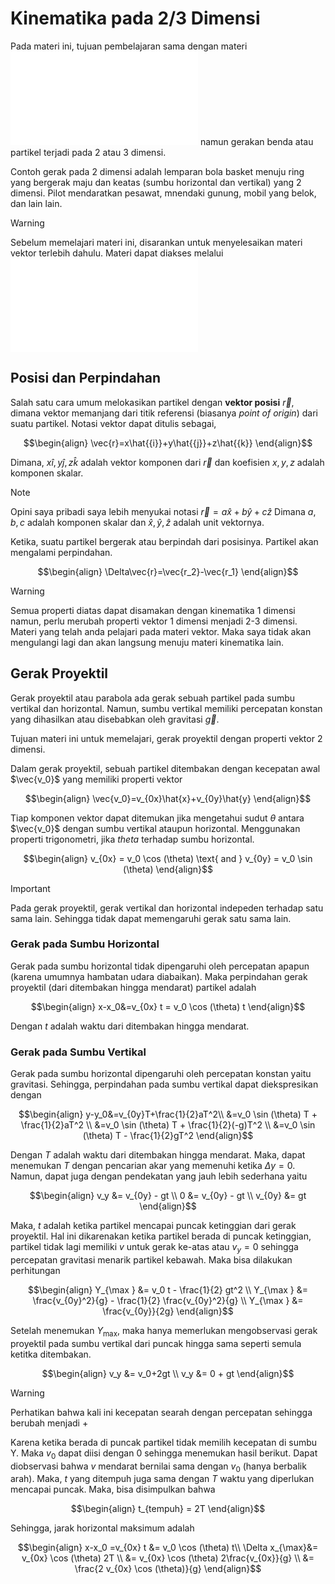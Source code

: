 # Kinematika pada 2/3 Dimensi
Pada materi ini, tujuan pembelajaran sama dengan materi ![kinematika pada 1 dimensi](03_Kinematika_1D.md) namun gerakan benda atau partikel terjadi pada 2 atau 3 dimensi. 

Contoh gerak pada 2 dimensi adalah lemparan bola basket menuju ring yang bergerak maju dan keatas (sumbu horizontal dan vertikal) yang 2 dimensi. Pilot mendaratkan pesawat, mnendaki gunung, mobil yang belok, dan lain lain.

> [!WARNING]
> Sebelum memelajari materi ini, disarankan untuk menyelesaikan materi vektor terlebih dahulu. Materi dapat diakses melalui ![link disini](02_vector.md)

## Posisi dan Perpindahan
Salah satu cara umum melokasikan partikel dengan **vektor posisi** $\vec{r}$, dimana vektor memanjang dari titik referensi (biasanya *point of origin*) dari suatu partikel. Notasi vektor dapat ditulis sebagai,

$$\begin{align}
\vec{r}=x\hat{{i}}+y\hat{{j}}+z\hat{{k}}
\end{align}$$

Dimana, $x\hat{{i}},y\hat{{j}},z\hat{{k}}$ adalah vektor komponen dari $\vec{r}$ dan koefisien $x,y,z$ adalah komponen skalar.

> [!NOTE]
> Opini saya pribadi saya lebih menyukai notasi $\vec{r}=a\hat{x}+b\hat{y}+c\hat{z}$
> Dimana $a,b,c$ adalah komponen skalar dan $\hat{x},\hat{y},\hat{z}$ adalah unit vektornya.

Ketika, suatu partikel bergerak atau berpindah dari posisinya. Partikel akan mengalami perpindahan.

$$\begin{align}
\Delta\vec{r}=\vec{r_2}-\vec{r_1}
\end{align}$$

> [!WARNING]
> Semua properti diatas dapat disamakan dengan kinematika 1 dimensi namun, perlu merubah properti vektor 1 dimensi menjadi 2-3 dimensi. Materi yang telah anda pelajari pada materi vektor. Maka saya tidak akan mengulangi lagi dan akan langsung menuju materi kinematika lain.

## Gerak Proyektil
Gerak proyektil atau parabola ada gerak sebuah partikel pada sumbu vertikal dan horizontal. Namun, sumbu vertikal memiliki percepatan konstan yang dihasilkan atau disebabkan oleh gravitasi $\vec{g}$.

Tujuan materi ini untuk memelajari, gerak proyektil dengan properti vektor 2 dimensi.

Dalam gerak proyektil, sebuah partikel ditembakan dengan kecepatan awal $\vec{v_0}$ yang memiliki properti vektor

$$\begin{align}
\vec{v_0}=v_{0x}\hat{x}+v_{0y}\hat{y}
\end{align}$$

Tiap komponen vektor dapat ditemukan jika mengetahui sudut $\theta$ antara $\vec{v_0}$ dengan sumbu vertikal ataupun horizontal. Menggunakan properti trigonometri, jika $theta$ terhadap sumbu horizontal.

$$\begin{align}
v_{0x} = v_0 \cos (\theta) \text{ and } v_{0y} = v_0 \sin (\theta)
\end{align}$$

> [!IMPORTANT]
> Pada gerak proyektil, gerak vertikal dan horizontal indepeden terhadap satu sama lain. Sehingga tidak dapat memengaruhi gerak satu sama lain.

### Gerak pada Sumbu Horizontal

Gerak pada sumbu horizontal tidak dipengaruhi oleh percepatan apapun (karena umumnya hambatan udara diabaikan). Maka perpindahan gerak proyektil (dari ditembakan hingga mendarat) partikel adalah

$$\begin{align}
x-x_0&=v_{0x}  t = v_0 \cos (\theta) t
\end{align}$$

Dengan $t$ adalah waktu dari ditembakan hingga mendarat.

### Gerak pada Sumbu Vertikal

Gerak pada sumbu horizontal dipengaruhi oleh percepatan konstan yaitu gravitasi. Sehingga, perpindahan pada sumbu vertikal dapat diekspresikan dengan

$$\begin{align}
y-y_0&=v_{0y}T+\frac{1}{2}aT^2\\
&=v_0 \sin (\theta) T + \frac{1}{2}aT^2 \\
&=v_0 \sin (\theta) T + \frac{1}{2}(-g)T^2 \\
&=v_0 \sin (\theta) T - \frac{1}{2}gT^2
\end{align}$$

Dengan $T$ adalah waktu dari ditembakan hingga mendarat. Maka, dapat menemukan $T$ dengan pencarian akar yang memenuhi ketika $\Delta y = 0$. Namun, dapat juga dengan pendekatan yang jauh lebih sederhana yaitu


$$\begin{align}
v_y &= v_{0y} - gt \\
0 &= v_{0y} - gt \\
v_{0y} &= gt
\end{align}$$

Maka, $t$ adalah ketika partikel mencapai puncak ketinggian dari gerak proyektil. Hal ini dikarenakan ketika partikel berada di puncak ketinggian, partikel tidak lagi memiliki $v$ untuk gerak ke-atas atau $v_y = 0$ sehingga percepatan gravitasi menarik partikel kebawah. Maka bisa dilakukan perhitungan 

$$\begin{align}
Y_{\max } &= v_0 t - \frac{1}{2} gt^2 \\ 
Y_{\max } &= \frac{v_{0y}^2}{g} - \frac{1}{2} \frac{v_{0y}^2}{g} \\
Y_{\max } &= \frac{v_{0y}}{2g}
\end{align}$$

Setelah menemukan $Y_{\max}$, maka hanya memerlukan mengobservasi gerak proyektil pada sumbu vertikal dari puncak hingga sama seperti semula ketitka ditembakan.


$$\begin{align}
v_y &= v_0+2gt \\
v_y &= 0 + gt
\end{align}$$

> [!WARNING]
> Perhatikan bahwa kali ini kecepatan searah dengan percepatan sehingga berubah menjadi +

Karena ketika berada di puncak partikel tidak memilih kecepatan di sumbu Y. Maka $v_0$ dapat diisi dengan $0$ sehingga menemukan hasil berikut. Dapat diobservasi bahwa $v$ mendarat bernilai sama dengan $v_0$ (hanya berbalik arah). Maka, $t$ yang ditempuh juga sama dengan $T$ waktu yang diperlukan mencapai puncak. Maka, bisa disimpulkan bahwa

$$\begin{align}
t_{tempuh} =  2T
\end{align}$$

Sehingga, jarak horizontal maksimum adalah

$$\begin{align}
x-x_0 =v_{0x}  t &= v_0 \cos (\theta) t\\
\Delta x_{\max}&= v_{0x} \cos (\theta) 2T \\
&= v_{0x} \cos (\theta) 2\frac{v_{0x}}{g} \\
&= \frac{2 v_{0x} \cos (\theta)}{g}
\end{align}$$

